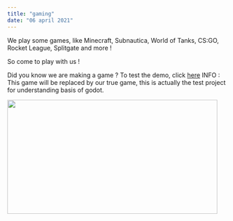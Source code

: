 ```yaml
---
title: "gaming"
date: "06 april 2021"
---
```

We play some games, like Minecraft, Subnautica, World of Tanks, CS:GO, Rocket League, Splitgate and more !

So come to play with us !

Did you know we are making a game ?
To test the demo, click [here](https://nfteam.netlify.app/nftgame/_index.html)
INFO : This game will be replaced by our true game, this is actually the test project for understanding basis of godot.

<img src="https://www.mondespersistants.com/wp-content/uploads/2022/01/Splitgate-fixe-une-date-pour-sa-premiere-saison-elle.jpg" width="480" height="260"/>

